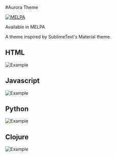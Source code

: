 #Aurora Theme

[![MELPA](http://melpa.org/packages/aurora-theme-badge.svg)](http://melpa.org/#/aurora-theme)

Available in MELPA 

A theme inspired by SublimeText's Material theme.

## HTML 

![Example](https://raw.githubusercontent.com/xzerocode/aurora-theme/master/screenshots/screenshot-html.png)

## Javascript

![Example](https://raw.githubusercontent.com/xzerocode/aurora-theme/master/screenshots/screenshot-javascript.png)

## Python

![Example](https://raw.githubusercontent.com/xzerocode/aurora-theme/master/screenshots/screenshot-python.png)

## Clojure

![Example](https://raw.githubusercontent.com/xzerocode/aurora-theme/master/screenshots/screenshot-clojure.png)
